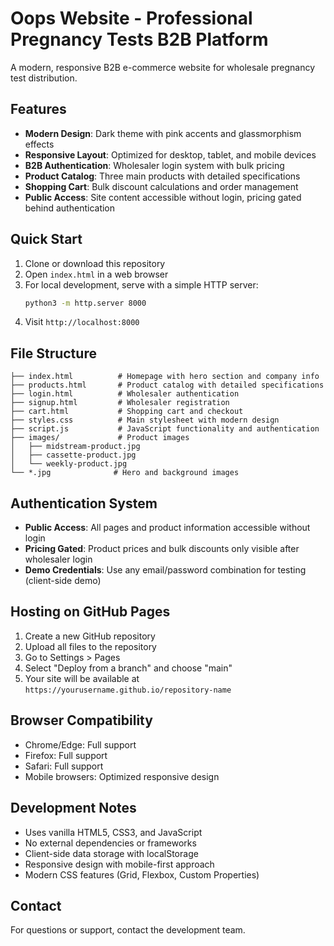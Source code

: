 # Oops Website - Professional Pregnancy Tests B2B Platform

A modern, responsive B2B e-commerce website for wholesale pregnancy test distribution.

## Features

- **Modern Design**: Dark theme with pink accents and glassmorphism effects
- **Responsive Layout**: Optimized for desktop, tablet, and mobile devices
- **B2B Authentication**: Wholesaler login system with bulk pricing
- **Product Catalog**: Three main products with detailed specifications
- **Shopping Cart**: Bulk discount calculations and order management
- **Public Access**: Site content accessible without login, pricing gated behind authentication

## Quick Start

1. Clone or download this repository
2. Open `index.html` in a web browser
3. For local development, serve with a simple HTTP server:
   ```bash
   python3 -m http.server 8000
   ```
4. Visit `http://localhost:8000`

## File Structure

```
├── index.html          # Homepage with hero section and company info
├── products.html       # Product catalog with detailed specifications
├── login.html          # Wholesaler authentication
├── signup.html         # Wholesaler registration
├── cart.html           # Shopping cart and checkout
├── styles.css          # Main stylesheet with modern design
├── script.js           # JavaScript functionality and authentication
├── images/             # Product images
│   ├── midstream-product.jpg
│   ├── cassette-product.jpg
│   └── weekly-product.jpg
└── *.jpg              # Hero and background images
```

## Authentication System

- **Public Access**: All pages and product information accessible without login
- **Pricing Gated**: Product prices and bulk discounts only visible after wholesaler login
- **Demo Credentials**: Use any email/password combination for testing (client-side demo)

## Hosting on GitHub Pages

1. Create a new GitHub repository
2. Upload all files to the repository
3. Go to Settings > Pages
4. Select "Deploy from a branch" and choose "main"
5. Your site will be available at `https://yourusername.github.io/repository-name`

## Browser Compatibility

- Chrome/Edge: Full support
- Firefox: Full support
- Safari: Full support
- Mobile browsers: Optimized responsive design

## Development Notes

- Uses vanilla HTML5, CSS3, and JavaScript
- No external dependencies or frameworks
- Client-side data storage with localStorage
- Responsive design with mobile-first approach
- Modern CSS features (Grid, Flexbox, Custom Properties)

## Contact

For questions or support, contact the development team.
